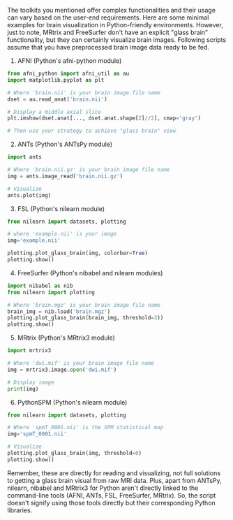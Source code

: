 The toolkits you mentioned offer complex functionalities and their usage can vary based on the user-end requirements. Here are some minimal examples for brain visualization in Python-friendly environments. However, just to note, MRtrix and FreeSurfer don't have an explicit "glass brain" functionality, but they can certainly visualize brain images. Following scripts assume that you have preprocessed brain image data ready to be fed.

1. AFNI (Python's afni-python module)

```python
from afni_python import afni_util as au
import matplotlib.pyplot as plt

# Where 'brain.nii' is your brain image file name
dset = au.read_anat('brain.nii')

# Display a middle axial slice
plt.imshow(dset.anat[..., dset.anat.shape[2]//2], cmap='gray')

# Then use your strategy to achieve "glass brain" view
```

2. ANTs (Python's ANTsPy module)

```python
import ants

# Where 'brain.nii.gz' is your brain image file name
img = ants.image_read('brain.nii.gz')

# Visualize
ants.plot(img)
```

3. FSL (Python's nilearn module)

```python
from nilearn import datasets, plotting

# where 'example.nii' is your image
img='example.nii'

plotting.plot_glass_brain(img, colorbar=True)
plotting.show()
```

4. FreeSurfer (Python's nibabel and nilearn modules)

```python
import nibabel as nib
from nilearn import plotting

# Where 'brain.mgz' is your brain image file name
brain_img = nib.load('brain.mgz')
plotting.plot_glass_brain(brain_img, threshold=3))
plotting.show()
```

5. MRtrix (Python's MRtrix3 module)

```python
import mrtrix3

# Where 'dwi.mif' is your brain image file name
img = mrtrix3.image.open('dwi.mif')

# Display image
print(img)
```

6. PythonSPM (Python's nilearn module)

```python
from nilearn import datasets, plotting

# Where 'spmT_0001.nii' is the SPM statistical map
img='spmT_0001.nii'

# Visualize
plotting.plot_glass_brain(img, threshold=0)
plotting.show()
```
Remember, these are directly for reading and visualizing, not full solutions to getting a glass brain visual from raw MRI data. Plus, apart from ANTsPy, nilearn, nibabel and MRtrix3 for Python aren't directly linked to the command-line tools (AFNI, ANTs, FSL, FreeSurfer, MRtrix). So, the script doesn't signify using those tools directly but their corresponding Python libraries.